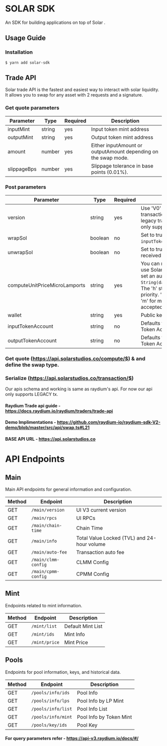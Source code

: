 # SOLAR SDK

An SDK for building applications on top of Solar .

## Usage Guide

### Installation

```
$ yarn add solar-sdk
```

## Trade API
Solar trade API is the fastest and easiest way to interact with solar liquidity. It allows you to swap for any asset with 2 requests and a signature.

### Get quote parameters

| Parameter    | Type   | Required | Description                                               |
|--------------|--------|----------|-----------------------------------------------------------|
| inputMint    | string | yes      | Input token mint address                                  |
| outputMint   | string | yes      | Output token mint address                                 |
| amount       | number | yes      | Either inputAmount or outputAmount depending on the swap mode. |
| slippageBps  | number | yes      | Slippage tolerance in base points (0.01%).               |


### Post parameters

| Parameter                     | Type    | Required | Description                                                                                                                       |
|-------------------------------|---------|----------|-----------------------------------------------------------------------------------------------------------------------------------|
| version                       | string  | yes      | Use 'V0' for versioned transaction, and 'LEGACY' for legacy transaction (for now only supports 'LEGACY').                                                          |
| wrapSol                       | boolean | no       | Set to true to accept ETH as `inputToken`.                                                                                        |
| unwrapSol                     | boolean | no       | Set to true to unwrap `wETH` received as `outputToken`.                                                                           |
| computeUnitPriceMicroLamports  | string  | yes      | You can manually set this or use Solar priority fee API to set an automatic amount with `String(data.data.default.h)`. The 'h' stands for high priority. 'vh' for very high and 'm' for medium are also accepted values. |
| wallet                        | string  | yes      | Public key of the wallet.                                                                                                         |
| inputTokenAccount             | string  | no       | Defaults to ATA (Associated Token Account).                                                                                       |
| outputTokenAccount            | string  | no       | Defaults to ATA (Associated Token Account).                                                                                       |


### Get quote (https://api.solarstudios.co/compute/$) & and define the swap type.

### Serialize (https://api.solarstudios.co/transaction/$)

Our apis schema and working is same as raydium's api. For now our api only supports LEGACY tx.

#### Raydium Trade api guide - https://docs.raydium.io/raydium/traders/trade-api
#### Demo Implimentations - https://github.com/raydium-io/raydium-sdk-V2-demo/blob/master/src/api/swap.ts#L21

#### BASE API URL - https://api.solarstudios.co

# API Endpoints

## Main
Main API endpoints for general information and configuration.

| Method | Endpoint               | Description                        |
|--------|-------------------------|------------------------------------|
| GET    | `/main/version`         | UI V3 current version             |
| GET    | `/main/rpcs`            | UI RPCs                           |
| GET    | `/main/chain-time`      | Chain Time                        |
| GET    | `/main/info`            | Total Value Locked (TVL) and 24-hour volume |
| GET    | `/main/auto-fee`        | Transaction auto fee              |
| GET    | `/main/clmm-config`     | CLMM Config                       |
| GET    | `/main/cpmm-config`     | CPMM Config                       |

## Mint
Endpoints related to mint information.

| Method | Endpoint               | Description                        |
|--------|-------------------------|------------------------------------|
| GET    | `/mint/list`            | Default Mint List                 |
| GET    | `/mint/ids`             | Mint Info                         |
| GET    | `/mint/price`           | Mint Price                        |

## Pools
Endpoints for pool information, keys, and historical data.

| Method | Endpoint               | Description                        |
|--------|-------------------------|------------------------------------|
| GET    | `/pools/info/ids`       | Pool Info                         |
| GET    | `/pools/info/lps`       | Pool Info by LP Mint              |
| GET    | `/pools/info/list`      | Pool Info List                    |
| GET    | `/pools/info/mint`      | Pool Info by Token Mint           |
| GET    | `/pools/key/ids`        | Pool Key                          |

#### For query parameters refer - https://api-v3.raydium.io/docs/#/